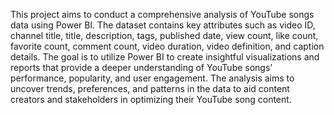 This project aims to conduct a comprehensive analysis of YouTube songs
data using Power Bl. The dataset contains key attributes such as video ID,
channel title, title, description, tags, published date, view count, like count,
favorite count, comment count, video duration, video definition, and caption
details. The goal is to utilize Power BI to create insightful visualizations and
reports that provide a deeper understanding of YouTube songs'
performance, popularity, and user engagement. The analysis aims to uncover
trends, preferences, and patterns in the data to aid content creators and
stakeholders in optimizing their YouTube song content.
